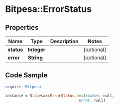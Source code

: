 # Bitpesa::ErrorStatus

## Properties

Name | Type | Description | Notes
------------ | ------------- | ------------- | -------------
**status** | **Integer** |  | [optional] 
**error** | **String** |  | [optional] 

## Code Sample

```ruby
require 'Bitpesa'

instance = Bitpesa::ErrorStatus.new(status: null,
                                 error: null)
```


